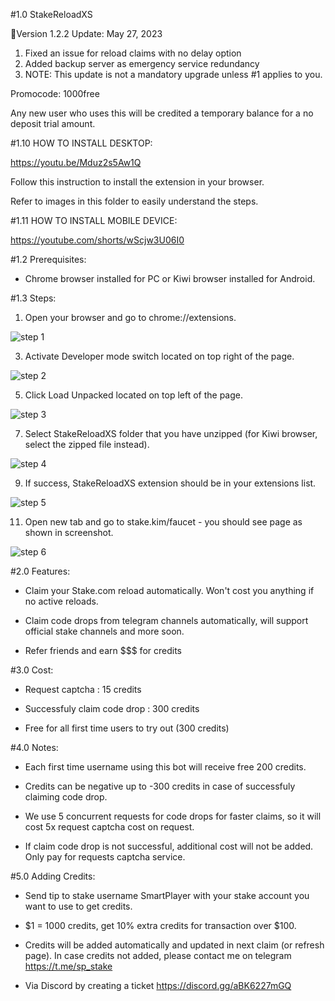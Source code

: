 #1.0  StakeReloadXS

📝Version 1.2.2 Update:
May 27, 2023

1. Fixed an issue for reload claims with no delay option
2. Added backup server as emergency service redundancy
3. NOTE: This update is not a mandatory upgrade unless #1 applies to you.

Promocode: 1000free

Any new user who uses this will be credited a temporary balance for a no deposit trial amount.


#1.10 HOW TO INSTALL DESKTOP:

https://youtu.be/Mduz2s5Aw1Q

Follow this instruction to install the extension in your browser.

Refer to images in this folder to easily understand the steps.


#1.11 HOW TO INSTALL MOBILE DEVICE:

https://youtube.com/shorts/wScjw3U06I0


#1.2 Prerequisites:

- Chrome browser installed for PC or Kiwi browser installed for Android.


#1.3 Steps:

1. Open your browser and go to chrome://extensions.

![step 1](https://user-images.githubusercontent.com/59667760/222940665-c458c071-75ae-47f5-8c45-dc2a30338af3.png)


3. Activate Developer mode switch located on top right of the page.

![step 2](https://user-images.githubusercontent.com/59667760/222940672-1fed743f-47c9-4f2a-8849-ceac404af8f0.png)


5. Click Load Unpacked located on top left of the page.

![step 3](https://user-images.githubusercontent.com/59667760/222940702-a8409472-1f1a-4425-86e8-fe0108659379.png)


7. Select StakeReloadXS folder that you have unzipped (for Kiwi browser, select the zipped file instead).

![step 4](https://user-images.githubusercontent.com/59667760/222940709-74e04862-ea9b-413b-b9f1-0047db12c68e.png)


9. If success, StakeReloadXS extension should be in your extensions list.

![step 5](https://user-images.githubusercontent.com/59667760/222940715-7e63d9fb-5fa7-4bf7-b418-f51fdd174aa5.png)


11. Open new tab and go to stake.kim/faucet - you should see page as shown in screenshot.

![step 6](https://user-images.githubusercontent.com/59667760/222940719-3675b700-dc0d-4c29-aa52-9323f32cfd48.png)


#2.0 Features:

- Claim your Stake.com reload automatically. Won't cost you anything if no active reloads.

- Claim code drops from telegram channels automatically, will support official stake channels and more soon.

- Refer friends and earn $$$ for credits


#3.0 Cost:

- Request captcha				: 15 credits

- Successfuly claim code drop		: 300 credits

- Free for all first time users to try out (300 credits)


#4.0 Notes:

- Each first time username using this bot will receive free 200 credits.

- Credits can be negative up to -300 credits in case of successfuly claiming code drop.

- We use 5 concurrent requests for code drops for faster claims, so it will cost 5x request captcha cost on request.

- If claim code drop is not successful, additional cost will not be added. Only pay for requests captcha service.


#5.0 Adding Credits:

- Send tip to stake username SmartPlayer with your stake account you want to use to get credits.

- $1 = 1000 credits, get 10% extra credits for transaction over $100.

- Credits will be added automatically and updated in next claim (or refresh page). In case credits not added, please contact me on telegram https://t.me/sp_stake

- Via Discord by creating a ticket https://discord.gg/aBK6227mGQ 
